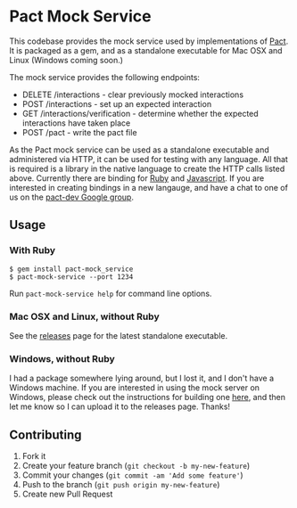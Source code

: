 # Pact Mock Service

This codebase provides the mock service used by implementations of [Pact][pact]. It is packaged as a gem, and as a standalone executable for Mac OSX and Linux (Windows coming soon.)

The mock service provides the following endpoints:

* DELETE /interactions - clear previously mocked interactions
* POST /interactions - set up an expected interaction
* GET /interactions/verification - determine whether the expected interactions have taken place
* POST /pact - write the pact file

As the Pact mock service can be used as a standalone executable and administered via HTTP, it can be used for testing with any language. All that is required is a library in the native language to create the HTTP calls listed above. Currently there are binding for [Ruby][pact] and [Javascript][javascript]. If you are interested in creating bindings in a new langauge, and have a chat to one of us on the [pact-dev Google group][pact-dev].

## Usage

### With Ruby

    $ gem install pact-mock_service
    $ pact-mock-service --port 1234

Run `pact-mock-service help` for command line options.

### Mac OSX and Linux, without Ruby

See the [releases][releases] page for the latest standalone executable.

### Windows, without Ruby

I had a package somewhere lying around, but I lost it, and I don't have a Windows machine. If you are interested in using the mock server on Windows, please check out the instructions for building one [here][windows], and then let me know so I can upload it to the releases page. Thanks!

## Contributing

1. Fork it
2. Create your feature branch (`git checkout -b my-new-feature`)
3. Commit your changes (`git commit -am 'Add some feature'`)
4. Push to the branch (`git push origin my-new-feature`)
5. Create new Pull Request

[pact]: https://github.com/realestate-com-au/pact
[releases]: https://github.com/bethesque/pact-mock_service/releases
[javascript]: https://github.com/DiUS/pact-consumer-js-dsl
[pact-dev]: https://groups.google.com/forum/#!forum/pact-dev
[windows]: https://github.com/bethesque/pact-mock_service/wiki/Building-a-Windows-standalone-executable
